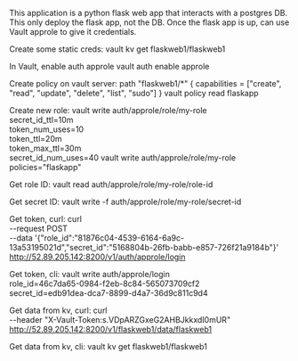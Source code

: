 This application is a python flask web app that interacts with a postgres DB. This only deploy the flask app, not the DB.
Once the flask app is up, can use Vault approle to give it credentials.

Create some static creds:
vault kv get flaskweb1/flaskweb1

In Vault, enable auth approle
vault auth enable approle

Create policy on vault server:
path "flaskweb1/*" {
    capabilities = ["create", "read", "update", "delete", "list", "sudo"]
}
vault policy read flaskapp

Create new role:
vault write auth/approle/role/my-role \
    secret_id_ttl=10m \
    token_num_uses=10 \
    token_ttl=20m \
    token_max_ttl=30m \
    secret_id_num_uses=40
vault write auth/approle/role/my-role policies="flaskapp"

Get role ID:
vault read auth/approle/role/my-role/role-id

Get secret ID:
vault write -f auth/approle/role/my-role/secret-id

Get token, curl:
curl \
    --request POST \
    --data '{"role_id":"81876c04-4539-6164-6a9c-13a53195021d","secret_id":"5168804b-26fb-babb-e857-726f21a9184b"}' \
    http://52.89.205.142:8200/v1/auth/approle/login

Get token, cli:
vault write auth/approle/login \
    role_id=46c7da65-0984-f2eb-8c84-565073709cf2 \
    secret_id=edb91dea-dca7-8899-d4a7-36d9c811c9d4

Get data from kv, curl:
curl \
    --header "X-Vault-Token:s.VDpARZGxeG2AHBJkkxdI0mUR" \
    http://52.89.205.142:8200/v1/flaskweb1/data/flaskweb1

Get data from kv, cli:
vault kv get flaskweb1/flaskweb1